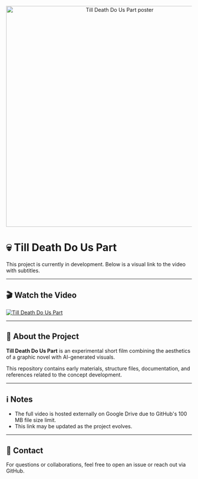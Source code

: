 <p align="center">
  <img src="till_death.png" alt="Till Death Do Us Part poster" width="600"/>
</p>

# 💀 Till Death Do Us Part

This project is currently in development. Below is a visual link to the video with subtitles.

---

## 🎬 Watch the Video

[![Till Death Do Us Part](till_death.png)](https://drive.google.com/file/d/1gV3CN7vhYx17i8wqjV7JcX8O0UfMvbQ2/view)

---

## 📂 About the Project

**Till Death Do Us Part** is an experimental short film combining the aesthetics of a graphic novel with AI-generated visuals.

This repository contains early materials, structure files, documentation, and references related to the concept development.

---

## ℹ️ Notes

- The full video is hosted externally on Google Drive due to GitHub's 100 MB file size limit.
- This link may be updated as the project evolves.

---

## 📧 Contact

For questions or collaborations, feel free to open an issue or reach out via GitHub.

